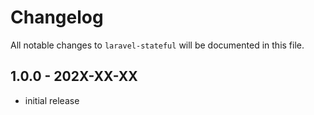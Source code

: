 # Changelog

All notable changes to `laravel-stateful` will be documented in this file.

## 1.0.0 - 202X-XX-XX

- initial release
